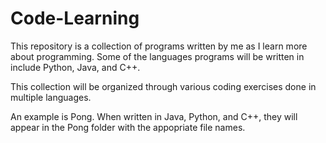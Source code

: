 # Code-Learning
This repository is a collection of programs written by me as I learn more about programming. Some of the languages programs will be written in include Python, Java, and C++.

This collection will be organized through various coding exercises done in  multiple languages. 

An example is Pong. When written in Java, Python, and C++, they will appear in the Pong folder with the appopriate file names.
